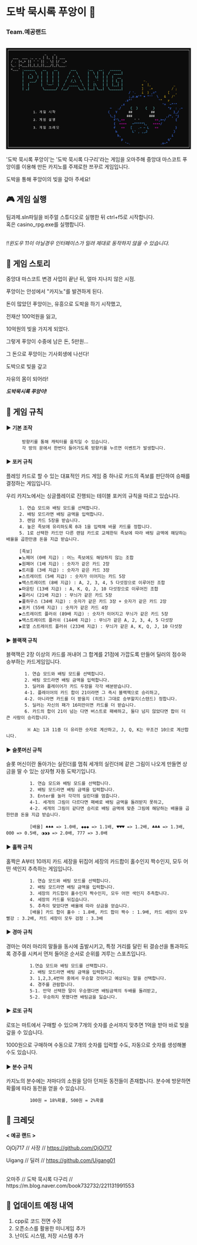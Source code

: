 # 도박 묵시록 푸앙이 :dragon:
### Team.예공랜드

<p align="center">
  <br>
  <img src="./RM_images/main.jpg">
  <br>
</p>

'도박 묵시록 푸앙이'는 '도박 묵시록 다구리'라는 게임을 오마주해 중앙대 마스코트 푸앙이를 이용해 만든 카지노를 주제로한 쯔꾸르 게임입니다.

도박을 통해 푸앙이의 빚을 갚아 주세요!

## :video_game: 게임 실행
<summary>
팀과제.sln파일을 비주얼 스튜디오로 실행한 뒤 ctrl+f5로 시작합니다. </summary>
<summary>
혹은 casino_rpg.exe를 실행합니다. </summary>

<br/>

*:bangbang:윈도우 11이 아닐경우 인터페이스가 밀려 제대로 동작하지 않을 수 있습니다.*

## :page_with_curl: 게임 스토리
중앙대 마스코트 변경 사업이 끝난 뒤, 얼마 지나지 않은 시점.

푸앙이는 안성에서 "카지노"를 발견하게 된다.

돈이 많았던 푸앙이는, 유흥으로 도박을 하기 시작했고,

전재산 100억원을 잃고,

10억원의 빚을 가지게 되었다.

그렇게 푸앙이 수중에 남은 돈, 5만원…

그 돈으로 푸앙이는 기사회생에 나선다!

도박으로 빚을 갚고

자유의 몸이 되어라!

***도박묵시록 푸앙이!***

## :game_die: 게임 규칙

#### ▶ 기본 조작
      
		  방향키를 통해 캐릭터를 움직일 수 있습니다. 
		  각 방의 문에서 한번더 들어가도록 방향키를 누르면 이벤트가 발생합니다.

#### ▶ 포커 규칙
플레잉 카드로 할 수 있는 대표적인 카드 게임 중 하나로 카드의 족보를 판단하여 승패를 결정하는 게임입니다. 

우리 카지노에서는 싱글플레이로 진행되는 테이블 포커의 규칙을 따르고 있습니다.

		 1. 연습 모드와 배팅 모드를 선택합니다.
		 2. 배팅 모드라면 배팅 금액을 입력합니다.
		 3. 랜덤 카드 5장을 받습니다.
		 4. 높은 족보에 유리하도록 0과 1을 입력해 바꿀 카드를 정합니다.
		 5. 1로 선택한 카드만 다른 랜덤 카드로 교체한뒤 족보에 따라 배팅 금액에 해당하는 배율을 곱한만큼 돈을 지급 받습니다.
		 
 		 [족보]
		 ▶노페어 (0배 지급) : 어느 족보에도 해당하지 않는 조합
		 ▶원페어 (1배 지급) : 숫자가 같은 카드 2장
		 ▶트리플 (3배 지급) : 숫자가 같은 카드 3장
		 ▶스트레이트 (5배 지급) : 숫자가 이어지는 카드 5장
		 ▶백스트레이트 (8배 지급) : A, 2, 3, 4, 5 다섯장으로 이루어진 조합
		 ▶마운틴 (13배 지급) : A, K, Q, J, 10 다섯장으로 이루어진 조합
		 ▶플러시 (21배 지급) : 무늬가 같은 카드 5장
		 ▶풀하우스 (34배 지급) : 숫자가 같은 카드 3장 + 숫자가 같은 카드 2장
		 ▶포커 (55배 지급) : 숫자가 같은 카드 4장
		 ▶스트레이트 플러쉬 (89배 지급) : 숫자가 이어지고 무늬가 같은 카드 5장
		 ▶백스트레이트 플러쉬 (144배 지급) : 무늬가 같은 A, 2, 3, 4, 5 다섯장
		 ▶로열 스트레이트 플러쉬 (233배 지급) : 무늬가 같은 A, K, Q, J, 10 다섯장

#### ▶ 블랙잭 규칙
블랙잭은 2장 이상의 카드를 꺼내어 그 합계를 21점에 가깝도록 만들어 딜러의 점수와 승부하는 카드게임입니다.

		   1. 연습 모드와 배팅 모드를 선택합니다.
		   2. 배팅 모드라면 배팅 금액을 입력합니다.
	  	   3. 딜러와 플레이어가 카드 두장을 각각 배분받습니다.
		   4-1. 플레이어의 카드 합이 21이라면 그 즉시 블랙잭으로 승리하고,
		   4-2. 아니라면 카드를 더 받을지 (히트) 그대로 승부할지(스텐드) 정합니다.
		   5. 딜러는 자신의 패가 16미만이면 카드를 더 받습니다.
		   6. 카드의 합이 21이 넘는 다면 버스트로 패배하고, 둘다 넘지 않았다면 합이 더 큰 사람이 승리합니다.
		   
		    ※ A는 1과 11중 더 유리한 숫자로 계산하고, J, Q, K는 무조건 10으로 계산합니다.

#### ▶ 슬롯머신 규칙
슬롯 머신이란 돌아가는 실린더를 멈춰 세개의 실린더에 같은 그림이 나오게 만들면 상금을 딸 수 있는 상자형 자동 도박기입니다.

		     1. 연습 모드와 배팅 모드를 선택합니다.
		     2. 배팅 모드라면 배팅 금액을 입력합니다.
		     3. Enter를 눌러 각각의 실린더를 멈춥니다.
		     4-1. 세개의 그림이 다르다면 패배로 배팅 금액을 돌려받지 못하고,
		     4-2. 세개의 그림이 같다면 승리로 배팅 금액에 맞춘 그림에 해당하는 배율을 곱한만큼 돈을 지급 받습니다.

		     [배율] ♠♠♠ => 1.0배, ◆◆◆ => 1.1배, ♥♥♥ => 1.2배, ♣♣♣ => 1.3배, 000 => 0.5배, ◑◑◑ => 2.0배, 777 => 3.0배

#### ▶ 홀짝 규칙
홀짝은 A부터 10까지 카드 세장을 뒤집어 세장의 카드합이 홀수인지 짝수인지, 모두 어떤 색인지 추측하는 게임입니다.

		     1. 연습 모드와 배팅 모드를 선택합니다.
		     2. 배팅 모드라면 배팅 금액을 입력합니다.
		     3. 세장의 카드합이 홀수인지 짝수인지, 모두 어떤 색인지 추측합니다.
		     4. 세장의 카드를 뒤집습니다.
		     5. 추측이 맞았다면 배율에 따라 상금을 얻습니다.
		     [배율] 카드 합이 홀수 : 1.8배, 카드 합이 짝수 : 1.9배, 카드 세장이 모두 빨강 : 3.2배, 카드 세장이 모두 검정 : 3.3배
    
#### ▶ 경마 규칙
경마는 여러 마리의 말들을 동시에 출발시키고, 특정 거리를 달린 뒤 결승선을 통과하도록 경주를 시켜서 먼저 들어온 순서로 순위를 겨루는 스포츠입니다.

		     1.연습 모드와 배팅 모드를 선택합니다.
		     2. 배팅 모드라면 배팅 금액을 입력합니다.
		     3. 1,2,3,4번마 중에서 우승할 것이라고 예상되는 말을 선택합니다.
		     4. 경주를 관람합니다.
		     5-1. 만약 선택한 말이 우승했다면 배팅금액의 두배를 돌려받고,
		     5-2. 우승하지 못했다면 배팅금을 잃습니다.

#### ▶ 로또 규칙
로또는 마트에서 구매할 수 있으며 7개의 숫자를 순서까지 맞추면 1억을 받아 바로 빚을 갚을 수 있습니다.

1000원으로 구매하며 수동으로 7개의 숫자를 입력할 수도, 자동으로 숫자를 생성해볼 수도 있습니다.

#### ▶ 분수 규칙
카지노의 분수에는 저마다의 소원을 담아 던져둔 동전들이 존재합니다. 분수에 방문하면 확률에 따라 동전을 얻을 수 있습니다.

		     100원 = 18%확률, 500원 = 2%확률

## :busts_in_silhouette: 크레딧 
**< 예공 랜드 >**

OjOj717 // 사장 // https://github.com/OjOj717

Uigang // 딜러 // https://github.com/Uigang01

<br/>
오마주 // 도박 묵시록 다구리 // https://m.blog.naver.com/book732732/221131991553

## :wrench: 업데이트 예정 내역
1. cpp로 코드 전면 수정
2. 오픈소스를 활용한 미니게임 추가
3. 난이도 시스템, 저장 시스템 추가
